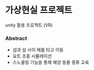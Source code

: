 # 가상현실 프로젝트
unity 활용 프로젝트 (VR)

### Abstract
- 섬과 섬 사이 배를 타고 이동 
- 요트 조종 시뮬레이션
- 스노쿨링 기능을 통해 해양 동물 종류 교육
